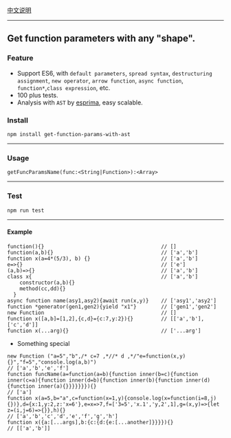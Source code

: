 [中文说明](https://github.com/stonehank/get-function-params-with-ast/blob/master/README-CN.md)

------

## Get function parameters with any "shape".

### Feature

 * Support ES6, with `default parameters`, `spread syntax`, `destructuring assignment`, `new operator`,
 `arrow function`, `async function`, `function*`,`class expression`, etc.
 * 100 plus tests.
 * Analysis with `AST` by [esprima](http://esprima.org/index.html), easy scalable.
 
### Install

`npm install get-function-params-with-ast`

----

### Usage

`getFuncParamsName(func:<String|Function>):<Array>`

----------
### Test

`npm run test`

--------

#### Example
```
function(){}                                      // []
function(a,b){}                                   // ['a','b']
function x(a=4*(5/3), b) {}                       // ['a','b']
e=>{}                                             // ['e']
(a,b)=>{}                                         // ['a','b']
class x{                                          // ['a','b']
    constructor(a,b){}
    method(cc,dd){}
  }     
async function name(asy1,asy2){await run(x,y)}    // ['asy1','asy2']
function *generator(gen1,gen2){yield "x1"}        // ['gen1','gen2']
new Function                                      // []
function x([a,b]=[1,2],{c,d}={c:7,y:2}){}         // [['a','b'],['c','d']]
function x(...arg){}                              // ['...arg']
```

* Something special
```
new Function ("a=5","b",/* c=7 ,*//* d ,*/"e=function(x,y){}","f=5","console.log(a,b)")   
// ['a','b','e','f']
function funcName(a=function(a=b){function inner(b=c){function inner(c=a){function inner(d=b){function inner(b){function inner(d){function inner(a){}}}}}}}){}   
// ['a']
function x(a=5,b="a",c=function(x=1,y){console.log(x=function(i=8,j){})},d={x:1,y:2,z:'x=6'},e=x=>7,f=['3=5','x.1','y,2',1],g=(x,y)=>{let z=(i,j=6)=>{}},h){}   
// ['a','b','c','d','e','f','g','h']
function x({a:[...args],b:{c:{d:{e:[...another]}}}}){}   
// [['a','b']]
```